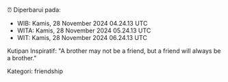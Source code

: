 ⏰ Diperbarui pada:
- WIB: Kamis, 28 November 2024 04.24.13 UTC
- WITA: Kamis, 28 November 2024 05.24.13 UTC
- WIT: Kamis, 28 November 2024 06.24.13 UTC

Kutipan Inspiratif:
"A brother may not be a friend, but a friend will always be a brother."


Kategori: friendship


